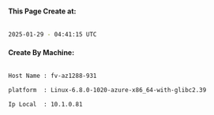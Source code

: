 
   
#### This Page Create at:

```bash

2025-01-29 - 04:41:15 UTC

```

#### Create By Machine:

```bash

Host Name : fv-az1288-931

platform  : Linux-6.8.0-1020-azure-x86_64-with-glibc2.39

Ip Local  : 10.1.0.81

```

